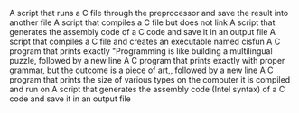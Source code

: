 A script that runs a C file through the preprocessor and save the result into another file
A script that compiles a C file but does not link
A script that generates the assembly code of a C code and save it in an output file
A script that compiles a C file and creates an executable named cisfun
A C program that prints exactly "Programming is like building a multilingual puzzle, followed by a new line
A C program that prints exactly with proper grammar, but the outcome is a piece of art,, followed by a new line
A C program that prints the size of various types on the computer it is compiled and run on
A script that generates the assembly code (Intel syntax) of a C code and save it in an output file
